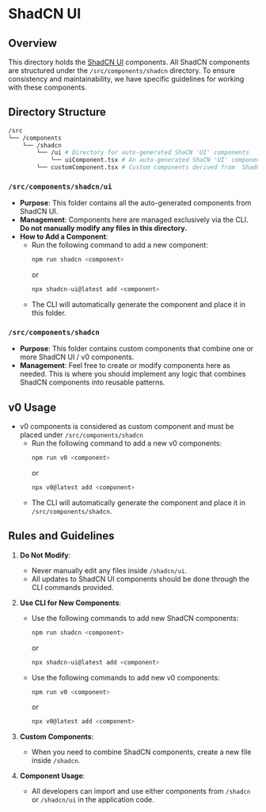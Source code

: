 # ShadCN UI

## Overview

This directory holds the [ShadCN UI](https://ui.shadcn.com/) components. All ShadCN components are structured under the `/src/components/shadcn` directory. To ensure consistency and maintainability, we have specific guidelines for working with these components.

## Directory Structure

```bash
/src
└── /components
    └── /shadcn
        └── /ui # Directory for auto-generated ShaCN 'UI' components
            └── uiComponent.tsx # An auto-generated ShaCN 'UI' component
        └── customComponent.tsx # Custom components derived from  ShadCN 'UI' components
```

### `/src/components/shadcn/ui`

- **Purpose**: This folder contains all the auto-generated components from ShadCN UI.
- **Management**: Components here are managed exclusively via the CLI. **Do not manually modify any files in this directory.**
- **How to Add a Component**:
  - Run the following command to add a new component:
    ```bash
    npm run shadcn <component>
    ```
    or
    ```bash
    npx shadcn-ui@latest add <component>
    ```
  - The CLI will automatically generate the component and place it in this folder.

### `/src/components/shadcn`

- **Purpose**: This folder contains custom components that combine one or more ShadCN UI / v0 components.
- **Management**: Feel free to create or modify components here as needed. This is where you should implement any logic that combines ShadCN components into reusable patterns.

## v0 Usage

- v0 components is considered as custom component and must be placed under `/src/components/shadcn`
  - Run the following command to add a new v0 components:
    ```bash
    npm run v0 <component>
    ```
    or
    ```bash
    npx v0@latest add <component>
    ```
  - The CLI will automatically generate the component and place it in `/src/components/shadcn`.

## Rules and Guidelines

1. **Do Not Modify**:

   - Never manually edit any files inside `/shadcn/ui`.
   - All updates to ShadCN UI components should be done through the CLI commands provided.

2. **Use CLI for New Components**:
   - Use the following commands to add new ShadCN components:
     ```bash
     npm run shadcn <component>
     ```
     or
     ```bash
     npx shadcn-ui@latest add <component>
     ```
   - Use the following commands to add new v0 components:
     ```bash
     npm run v0 <component>
     ```
     or
     ```bash
     npx v0@latest add <component>
     ```
3. **Custom Components**:

   - When you need to combine ShadCN components, create a new file inside `/shadcn`.

4. **Component Usage**:
   - All developers can import and use either components from `/shadcn` or `/shadcn/ui` in the application code.
